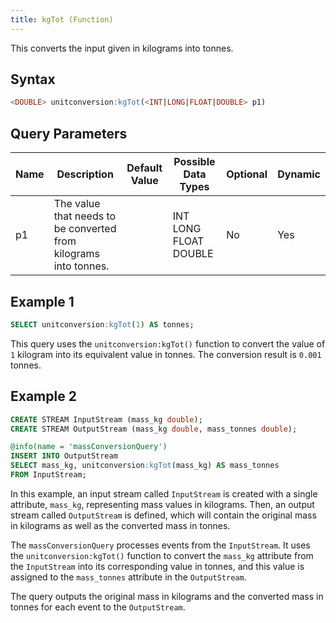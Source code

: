 ```yaml
---
title: kgTot (Function)
---
```


This converts the input given in kilograms into tonnes.

## Syntax

```sql
<DOUBLE> unitconversion:kgTot(<INT|LONG|FLOAT|DOUBLE> p1)
```

## Query Parameters

| Name | Description    | Default Value | Possible Data Types   | Optional | Dynamic |
|------|----------------|---------------|-----------------------|----------|---------|
| p1   | The value that needs to be converted from kilograms into tonnes. |               | INT LONG FLOAT DOUBLE | No       | Yes     |

## Example 1

```sql
SELECT unitconversion:kgTot(1) AS tonnes;
```

This query uses the `unitconversion:kgTot()` function to convert the value of `1` kilogram into its equivalent value in tonnes. The conversion result is `0.001` tonnes.

## Example 2

```sql
CREATE STREAM InputStream (mass_kg double);
CREATE STREAM OutputStream (mass_kg double, mass_tonnes double);

@info(name = 'massConversionQuery')
INSERT INTO OutputStream
SELECT mass_kg, unitconversion:kgTot(mass_kg) AS mass_tonnes
FROM InputStream;
```

In this example, an input stream called `InputStream` is created with a single attribute, `mass_kg`, representing mass values in kilograms. Then, an output stream called `OutputStream` is defined, which will contain the original mass in kilograms as well as the converted mass in tonnes.

The `massConversionQuery` processes events from the `InputStream`. It uses the `unitconversion:kgTot()` function to convert the `mass_kg` attribute from the `InputStream` into its corresponding value in tonnes, and this value is assigned to the `mass_tonnes` attribute in the `OutputStream`.

The query outputs the original mass in kilograms and the converted mass in tonnes for each event to the `OutputStream`.
